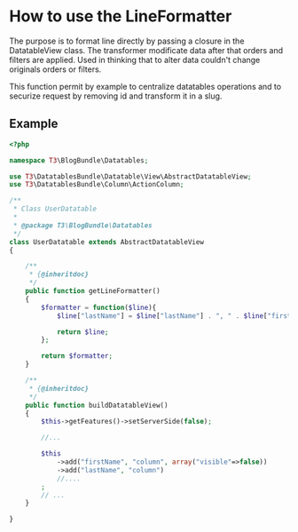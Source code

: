 # How to use the LineFormatter

The purpose is to format line directly by passing a closure in the DatatableView
class. The transformer modificate data after that orders and filters are applied.
Used in thinking that to alter data couldn't change originals orders or filters.

This function permit by example to centralize datatables operations and to
securize request by removing id and transform it in a slug.

## Example

```php
<?php

namespace T3\BlogBundle\Datatables;

use T3\DatatablesBundle\Datatable\View\AbstractDatatableView;
use T3\DatatablesBundle\Column\ActionColumn;

/**
 * Class UserDatatable
 *
 * @package T3\BlogBundle\Datatables
 */
class UserDatatable extends AbstractDatatableView
{

    /**
     * {@inheritdoc}
     */
    public function getLineFormatter()
    {
        $formatter = function($line){
            $line["lastName"] = $line["lastName"] . ", " . $line["firstName"];

            return $line;
        };

        return $formatter;
    }

    /**
     * {@inheritdoc}
     */
    public function buildDatatableView()
    {
        $this->getFeatures()->setServerSide(false);

        //...

        $this
            ->add("firstName", "column", array("visible"=>false))
            ->add("lastName", "column")
            //....
        ;
        // ...
    }

}
```
